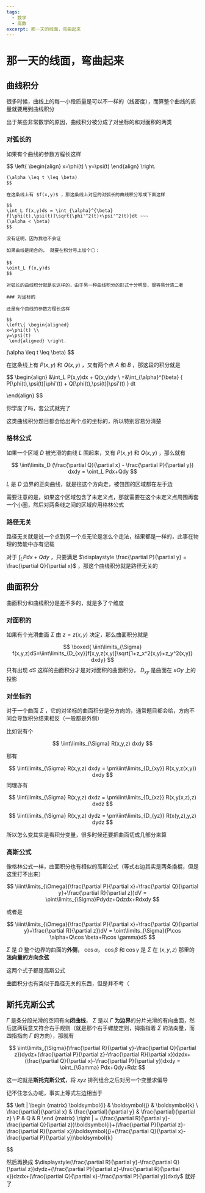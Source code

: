 ```yaml
---
tags:
  - 数学
  - 高数
excerpt: 那一天的线面，弯曲起来
---
```

# 那一天的线面，弯曲起来

## 曲线积分

很多时候，曲线上的每一小段质量是可以不一样的（线密度），而算整个曲线的质量就要用到曲线积分

出于某些非常数学的原因，曲线积分被分成了对坐标的和对面积的两类

### 对弧长的

如果有个曲线的参数方程长这样

$$
\left\{ \begin{align} 
x=\phi(t) \\
y=\psi(t)
 \end{align} \right.
~~~
(\alpha \leq t \leq \beta)
$$

在这条线上有 $f(x,y)$ ，那这条线上对应的对弧长的曲线积分写成下面这样

$$
\int_L f(x,y)ds = \int_{\alpha}^{\beta} f[\phi(t),\psi(t)]\sqrt{\phi'^2(t)+\psi'^2(t)}dt ~~~
(\alpha < \beta)
$$

没有证明，因为我也不会证

如果曲线是闭合的， 就要在积分号上加个⚪：

$$
\oint_L f(x,y)ds
$$

对弧长的曲线积分就是长这样的，由于另一种曲线积分的形式十分明显，很容易分清二者

### 对坐标的

还是有个曲线的参数方程长这样

$$
\left\{ \begin{aligned} 
x=\phi(t) \\
y=\psi(t)
 \end{aligned} \right.
~~~
(\alpha \leq t \leq \beta)
$$

在这条线上有 $P(x,y)$ 和 $Q(x,y)$ ，又有两个点 $A$ 和 $B$ ，那这段的积分就是

$$
\begin{align} 
&\int_L P(x,y)dx + Q(x,y)dy \\
=&\int_{\alpha}^{\beta} \{ P[\phi(t),\psi(t)]\phi'(t) + Q[\phi(t),\psi(t)]\psi'(t) \} dt

\end{align} 
$$

你学废了吗，套公式就完了

这类曲线积分题目都会给出两个点的坐标的，所以特别容易分清楚

### 格林公式

如果一个区域 $D$ 被光滑的曲线 $L$ 围起来，又有 $P(x,y)$ 和 $Q(x,y)$ ，那么就有

$$
\iint\limits_D (\frac{\partial Q}{\partial x} - \frac{\partial P}{\partial y}) dxdy = \oint_L Pdx+Qdy
$$

$L$ 是 $D$ 边界的正向曲线，就是往这个方向走，被包围的区域都在左手边

需要注意的是，如果这个区域包含了未定义点，那就需要在这个未定义点周围再套一个小圈，然后对两条线之间的区域应用格林公式

### 路径无关

路径无关就是说一个点到另一个点无论是怎么个走法，结果都是一样的，此事在物理的势能中亦有记载

对于 $\int_L Pdx+Qdy$ ，只要满足 $\displaystyle \frac{\partial P}{\partial y} = \frac{\partial Q}{\partial x}$ ，那这个曲线积分就是路径无关的

## 曲面积分

曲面积分和曲线积分是差不多的，就是多了个维度

### 对面积的

如果有个光滑曲面 $\Sigma$ 由 $z=z(x,y)$ 决定，那么曲面积分就是

$$
\boxed{
\iint\limits_{\Sigma} f(x,y,z)dS=\iint\limits_{D_{xy}}f[x,y,z(x,y)]\sqrt{1+z_x^2(x,y)+z_y^2(x,y)} dxdy}
$$
只有出现 $dS$ 这样的曲面积分才是对对面积的曲面积分， $D_{xy}$ 是曲面在 $xOy$ 上的投影

### 对坐标的

对于一个曲面 $\Sigma$ ，它的对坐标的曲面积分是分方向的，通常题目都会给，方向不同会导致积分结果相反（一般都是外侧）

比如说有个

$$
\iint\limits_{\Sigma} R(x,y,z) dxdy
$$

那有

$$
\iint\limits_{\Sigma} R(x,y,z) dxdy = \pm\iint\limits_{D_{xy}} R(x,y,z(x,y)) dxdy
$$
同理亦有

$$
\iint\limits_{\Sigma} R(x,y,z) dxdz = \pm\iint\limits_{D_{xz}} R(x,y(x,z),z) dxdz
$$

$$
\iint\limits_{\Sigma} R(x,y,z) dydz = \pm\iint\limits_{D_{yz}} R(x(y,z),y,z) dydz
$$

所以怎么变其实是看积分变量，很多时候还要把曲面切成几部分来算

### 高斯公式

像格林公式一样，曲面积分也有相似的高斯公式（等式右边其实是两条撬棍，但是这里打不出来）

$$
\iiint\limits_{\Omega}(\frac{\partial P}{\partial x}+\frac{\partial Q}{\partial y}+\frac{\partial R}{\partial z})dV = \oint\limits_{\Sigma}Pdydz+Qdzdx+Rdxdy
$$

或者是

$$
\iiint\limits_{\Omega}(\frac{\partial P}{\partial x}+\frac{\partial Q}{\partial y}+\frac{\partial R}{\partial z})dV = \oint\limits_{\Sigma}(P\cos \alpha+Q\cos \beta+R\cos \gamma)dS
$$

$\Sigma$ 是 $\Omega$ 整个边界的曲面的**外侧**， $\cos \alpha$， $\cos \beta$ 和 $\cos \gamma$ 是 $\Sigma$ 在 $(x,y,z)$ 那里的**法向量的方向余弦**

这两个式子都是高斯公式

曲面积分也有类似于路径无关的东西，但是并不考（

## 斯托克斯公式

$\Gamma$ 是条分段光滑的空间有向**闭曲线**， $\Sigma$ 是以 $\Gamma$ **为边界**的分片光滑的有向曲面，然后这两玩意又符合右手规则（就是那个右手螺旋定则，拇指指着 $\Sigma$ 的法向量，而四指指向 $\Gamma$ 的方向），那就有

$$
\iint\limits_{\Sigma}(\frac{\partial R}{\partial y}-\frac{\partial Q}{\partial z})dydz+(\frac{\partial P}{\partial z}-\frac{\partial R}{\partial x})dzdx+(\frac{\partial Q}{\partial x}-\frac{\partial P}{\partial y})dxdy = \oint_{\Gamma} Pdx+Qdy+Rdz
$$

这一坨就是**斯托克斯公式**，将 $xyz$ 排列组合之后对另一个变量求偏导

记不住怎么办呢，事实上等式左边相当于

$$
\left | \begin {matrix} 
\boldsymbol{i} & \boldsymbol{j} & \boldsymbol{k} \\
\frac{\partial}{\partial x} & \frac{\partial}{\partial y} & \frac{\partial}{\partial z} \\
P & Q & R
\end {matrix} \right | = 
(\frac{\partial R}{\partial y}-\frac{\partial Q}{\partial z})\boldsymbol{i}+(\frac{\partial P}{\partial z}-\frac{\partial R}{\partial x})\boldsymbol{j}+(\frac{\partial Q}{\partial x}-\frac{\partial P}{\partial y})\boldsymbol{k}

$$

然后再换成 $\displaystyle(\frac{\partial R}{\partial y}-\frac{\partial Q}{\partial z})dydz+(\frac{\partial P}{\partial z}-\frac{\partial R}{\partial x})dzdx+(\frac{\partial Q}{\partial x}-\frac{\partial P}{\partial y})dxdy$ 就好了

